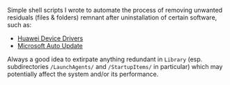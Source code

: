 Simple shell scripts I wrote to automate the process of removing unwanted residuals (files & folders) remnant after uninstallation of certain software, such as:

- [Huawei Device Drivers](/removeHuaweiStuff.sh) 
- [Microsoft Auto Update](/removeMicrosoftStuff.sh)

Always a good idea to extirpate anything redundant in `Library` (esp. subdirectories `/LaunchAgents/` and `/StartupItems/` in particular) which may potentially affect the system and/or its performance. 


